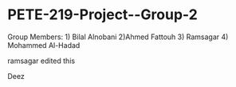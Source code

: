 # PETE-219-Project--Group-2
Group Members: 1) Bilal Alnobani  2)Ahmed Fattouh  3) Ramsagar  4) Mohammed Al-Hadad 


ramsagar edited this

Deez

